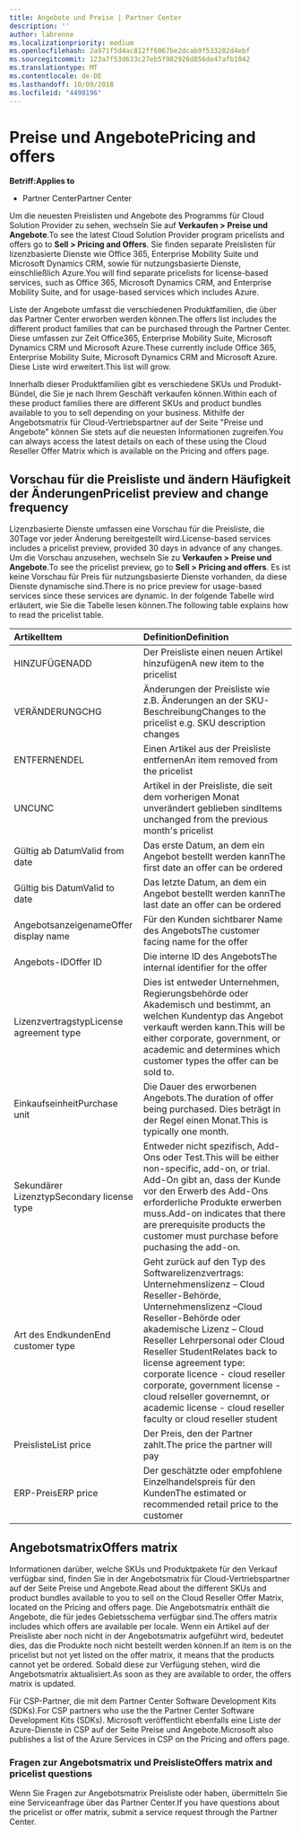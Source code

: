 ```yaml
---
title: Angebote und Preise | Partner Center
description: ''
author: labrenne
ms.localizationpriority: medium
ms.openlocfilehash: 2a971f5d4ac812ff6067be2dcab9f533282d4ebf
ms.sourcegitcommit: 123a7f53d633c27eb5f982926d856de47afb1042
ms.translationtype: MT
ms.contentlocale: de-DE
ms.lasthandoff: 10/09/2018
ms.locfileid: "4490196"
---
```

# <a name="pricing-and-offers"></a><span data-ttu-id="ee17e-102">Preise und Angebote</span><span class="sxs-lookup"><span data-stu-id="ee17e-102">Pricing and offers</span></span>

**<span data-ttu-id="ee17e-103">Betriff:</span><span class="sxs-lookup"><span data-stu-id="ee17e-103">Applies to</span></span>**

-  <span data-ttu-id="ee17e-104">Partner Center</span><span class="sxs-lookup"><span data-stu-id="ee17e-104">Partner Center</span></span>

<span data-ttu-id="ee17e-105">Um die neuesten Preislisten und Angebote des Programms für Cloud Solution Provider zu sehen, wechseln Sie auf **Verkaufen > Preise und Angebote**.</span><span class="sxs-lookup"><span data-stu-id="ee17e-105">To see the latest Cloud Solution Provider program pricelists and offers go to **Sell > Pricing and Offers**.</span></span> <span data-ttu-id="ee17e-106">Sie finden separate Preislisten für lizenzbasierte Dienste wie Office 365, Enterprise Mobility Suite und Microsoft Dynamics CRM, sowie für nutzungsbasierte Dienste, einschließlich Azure.</span><span class="sxs-lookup"><span data-stu-id="ee17e-106">You will find separate pricelists for license-based services, such as Office 365, Microsoft Dynamics CRM, and Enterprise Mobility Suite, and for usage-based services which includes Azure.</span></span> 

<span data-ttu-id="ee17e-107">Liste der Angebote umfasst die verschiedenen Produktfamilien, die über das Partner Center erworben werden können.</span><span class="sxs-lookup"><span data-stu-id="ee17e-107">The offers list includes the different product families that can be purchased through the Partner Center.</span></span> <span data-ttu-id="ee17e-108">Diese umfassen zur Zeit Office365, Enterprise Mobility Suite, Microsoft Dynamics CRM und Microsoft Azure.</span><span class="sxs-lookup"><span data-stu-id="ee17e-108">These currently include Office 365, Enterprise Mobility Suite, Microsoft Dynamics CRM and Microsoft Azure.</span></span> <span data-ttu-id="ee17e-109">Diese Liste wird erweitert.</span><span class="sxs-lookup"><span data-stu-id="ee17e-109">This list will grow.</span></span>

<span data-ttu-id="ee17e-110">Innerhalb dieser Produktfamilien gibt es verschiedene SKUs und Produkt-Bündel, die Sie je nach Ihrem Geschäft verkaufen können.</span><span class="sxs-lookup"><span data-stu-id="ee17e-110">Within each of these product families there are different SKUs and product bundles available to you to sell depending on your business.</span></span> <span data-ttu-id="ee17e-111">Mithilfe der Angebotsmatrix für Cloud-Vertriebspartner auf der Seite "Preise und Angebote" können Sie stets auf die neuesten Informationen zugreifen.</span><span class="sxs-lookup"><span data-stu-id="ee17e-111">You can always access the latest details on each of these using the Cloud Reseller Offer Matrix which is available on the Pricing and offers page.</span></span>

## <a name="pricelist-preview-and-change-frequency"></a><span data-ttu-id="ee17e-112">Vorschau für die Preisliste und ändern Häufigkeit der Änderungen</span><span class="sxs-lookup"><span data-stu-id="ee17e-112">Pricelist preview and change frequency</span></span> 

<span data-ttu-id="ee17e-113">Lizenzbasierte Dienste umfassen eine Vorschau für die Preisliste, die 30Tage vor jeder Änderung bereitgestellt wird.</span><span class="sxs-lookup"><span data-stu-id="ee17e-113">License-based services includes a pricelist preview, provided 30 days in advance of any changes.</span></span> <span data-ttu-id="ee17e-114">Um die Vorschau anzusehen, wechseln Sie zu **Verkaufen > Preise und Angebote**.</span><span class="sxs-lookup"><span data-stu-id="ee17e-114">To see the pricelist preview, go to **Sell > Pricing and offers**.</span></span> <span data-ttu-id="ee17e-115">Es ist keine Vorschau für Preis für nutzungsbasierte Dienste vorhanden, da diese Dienste dynamische sind.</span><span class="sxs-lookup"><span data-stu-id="ee17e-115">There is no price preview for usage-based services since these services are dynamic.</span></span> <span data-ttu-id="ee17e-116">In der folgende Tabelle wird erläutert, wie Sie die Tabelle lesen können.</span><span class="sxs-lookup"><span data-stu-id="ee17e-116">The following table explains how to read the pricelist table.</span></span>

|**<span data-ttu-id="ee17e-117">Artikel</span><span class="sxs-lookup"><span data-stu-id="ee17e-117">Item</span></span>**        |**<span data-ttu-id="ee17e-118">Definition</span><span class="sxs-lookup"><span data-stu-id="ee17e-118">Definition</span></span>**      |
|:-----------   |:-----------   |
|<span data-ttu-id="ee17e-119">HINZUFÜGEN</span><span class="sxs-lookup"><span data-stu-id="ee17e-119">ADD</span></span>   |<span data-ttu-id="ee17e-120">Der Preisliste einen neuen Artikel hinzufügen</span><span class="sxs-lookup"><span data-stu-id="ee17e-120">A new item to the pricelist</span></span>|
|<span data-ttu-id="ee17e-121">VERÄNDERUNG</span><span class="sxs-lookup"><span data-stu-id="ee17e-121">CHG</span></span>   |<span data-ttu-id="ee17e-122">Änderungen der Preisliste wie z.B. Änderungen an der SKU-Beschreibung</span><span class="sxs-lookup"><span data-stu-id="ee17e-122">Changes to the pricelist e.g. SKU description changes</span></span>|
|<span data-ttu-id="ee17e-123">ENTFERNEN</span><span class="sxs-lookup"><span data-stu-id="ee17e-123">DEL</span></span>   |<span data-ttu-id="ee17e-124">Einen Artikel aus der Preisliste entfernen</span><span class="sxs-lookup"><span data-stu-id="ee17e-124">An item removed from the pricelist</span></span>|
|<span data-ttu-id="ee17e-125">UNC</span><span class="sxs-lookup"><span data-stu-id="ee17e-125">UNC</span></span>   |<span data-ttu-id="ee17e-126">Artikel in der Preisliste, die seit dem vorherigen Monat unverändert geblieben sind</span><span class="sxs-lookup"><span data-stu-id="ee17e-126">Items unchanged from the previous month's pricelist</span></span>   |
|<span data-ttu-id="ee17e-127">Gültig ab Datum</span><span class="sxs-lookup"><span data-stu-id="ee17e-127">Valid from date</span></span>   |<span data-ttu-id="ee17e-128">Das erste Datum, an dem ein Angebot bestellt werden kann</span><span class="sxs-lookup"><span data-stu-id="ee17e-128">The first date an offer can be ordered</span></span>    |
|<span data-ttu-id="ee17e-129">Gültig bis Datum</span><span class="sxs-lookup"><span data-stu-id="ee17e-129">Valid to date</span></span>   |<span data-ttu-id="ee17e-130">Das letzte Datum, an dem ein Angebot bestellt werden kann</span><span class="sxs-lookup"><span data-stu-id="ee17e-130">The last date an offer can be ordered</span></span>   |
|<span data-ttu-id="ee17e-131">Angebotsanzeigename</span><span class="sxs-lookup"><span data-stu-id="ee17e-131">Offer display name</span></span>   |<span data-ttu-id="ee17e-132">Für den Kunden sichtbarer Name des Angebots</span><span class="sxs-lookup"><span data-stu-id="ee17e-132">The customer facing name for the offer</span></span>   |
|<span data-ttu-id="ee17e-133">Angebots-ID</span><span class="sxs-lookup"><span data-stu-id="ee17e-133">Offer ID</span></span>   |<span data-ttu-id="ee17e-134">Die interne ID des Angebots</span><span class="sxs-lookup"><span data-stu-id="ee17e-134">The internal identifier for the offer</span></span>   |
|<span data-ttu-id="ee17e-135">Lizenzvertragstyp</span><span class="sxs-lookup"><span data-stu-id="ee17e-135">License agreement type</span></span>   |<span data-ttu-id="ee17e-136">Dies ist entweder Unternehmen, Regierungsbehörde oder Akademisch und bestimmt, an welchen Kundentyp das Angebot verkauft werden kann.</span><span class="sxs-lookup"><span data-stu-id="ee17e-136">This will be either corporate, government, or academic and determines which customer types the offer can be sold to.</span></span>|
|<span data-ttu-id="ee17e-137">Einkaufseinheit</span><span class="sxs-lookup"><span data-stu-id="ee17e-137">Purchase unit</span></span>   |<span data-ttu-id="ee17e-138">Die Dauer des erworbenen Angebots.</span><span class="sxs-lookup"><span data-stu-id="ee17e-138">The duration of offer being purchased.</span></span> <span data-ttu-id="ee17e-139">Dies beträgt in der Regel einen Monat.</span><span class="sxs-lookup"><span data-stu-id="ee17e-139">This is typically one month.</span></span>   |
|<span data-ttu-id="ee17e-140">Sekundärer Lizenztyp</span><span class="sxs-lookup"><span data-stu-id="ee17e-140">Secondary license type</span></span>   |<span data-ttu-id="ee17e-141">Entweder nicht spezifisch, Add-Ons oder Test.</span><span class="sxs-lookup"><span data-stu-id="ee17e-141">This will be either non-specific, add-on, or trial.</span></span> <span data-ttu-id="ee17e-142">Add-On gibt an, dass der Kunde vor den Erwerb des Add-Ons erforderliche Produkte erwerben muss.</span><span class="sxs-lookup"><span data-stu-id="ee17e-142">Add-on indicates that there are prerequisite products the customer must purchase before puchasing the add-on.</span></span>|
|<span data-ttu-id="ee17e-143">Art des Endkunden</span><span class="sxs-lookup"><span data-stu-id="ee17e-143">End customer type</span></span>   |<span data-ttu-id="ee17e-144">Geht zurück auf den Typ des Softwarelizenzvertrags: Unternehmenslizenz – Cloud Reseller-Behörde, Unternehmenslizenz –Cloud Reseller-Behörde oder akademische Lizenz – Cloud Reseller Lehrpersonal oder Cloud Reseller Student</span><span class="sxs-lookup"><span data-stu-id="ee17e-144">Relates back to license agreement type: corporate licence - cloud reseller corporate, government license - cloud relseller governemnt, or academic license - cloud reseller faculty or cloud reseller student</span></span>   |
|<span data-ttu-id="ee17e-145">Preisliste</span><span class="sxs-lookup"><span data-stu-id="ee17e-145">List price</span></span>   |<span data-ttu-id="ee17e-146">Der Preis, den der Partner zahlt.</span><span class="sxs-lookup"><span data-stu-id="ee17e-146">The price the partner will pay</span></span>   |
|<span data-ttu-id="ee17e-147">ERP-Preis</span><span class="sxs-lookup"><span data-stu-id="ee17e-147">ERP price</span></span>   |<span data-ttu-id="ee17e-148">Der geschätzte oder empfohlene Einzelhandelspreis für den Kunden</span><span class="sxs-lookup"><span data-stu-id="ee17e-148">The estimated or recommended retail price to the customer</span></span>   |

## <a name="offers-matrix"></a><span data-ttu-id="ee17e-149">Angebotsmatrix</span><span class="sxs-lookup"><span data-stu-id="ee17e-149">Offers matrix</span></span>

<span data-ttu-id="ee17e-150">Informationen darüber, welche SKUs und Produktpakete für den Verkauf verfügbar sind, finden Sie in der Angebotsmatrix für Cloud-Vertriebspartner auf der Seite Preise und Angebote.</span><span class="sxs-lookup"><span data-stu-id="ee17e-150">Read about the different SKUs and product bundles available to you to sell on the Cloud Reseller Offer Matrix, located on the Pricing and offers page.</span></span> <span data-ttu-id="ee17e-151">Die Angebotsmatrix enthält die Angebote, die für jedes Gebietsschema verfügbar sind.</span><span class="sxs-lookup"><span data-stu-id="ee17e-151">The offers matrix includes which offers are available per locale.</span></span> <span data-ttu-id="ee17e-152">Wenn ein Artikel auf der Preisliste aber noch nicht in der Angebotsmatrix aufgeführt wird, bedeutet dies, das die Produkte noch nicht bestellt werden können.</span><span class="sxs-lookup"><span data-stu-id="ee17e-152">If an item is on the pricelist but not yet listed on the offer matrix, it means that the products cannot yet be ordered.</span></span> <span data-ttu-id="ee17e-153">Sobald diese zur Verfügung stehen, wird die Angebotsmatrix aktualisiert.</span><span class="sxs-lookup"><span data-stu-id="ee17e-153">As soon as they are available to order, the offers matrix is updated.</span></span>

<span data-ttu-id="ee17e-154">Für CSP-Partner, die mit dem Partner Center Software Development Kits (SDKs).</span><span class="sxs-lookup"><span data-stu-id="ee17e-154">For CSP partners who use the the Partner Center Software Development Kits (SDKs).</span></span> <span data-ttu-id="ee17e-155">Microsoft veröffentlicht ebenfalls eine Liste der Azure-Dienste in CSP auf der Seite Preise und Angebote.</span><span class="sxs-lookup"><span data-stu-id="ee17e-155">Microsoft also publishes a list of the Azure Services in CSP on the Pricing and offers page.</span></span>

### <a name="offers-matrix-and-pricelist-questions"></a><span data-ttu-id="ee17e-156">Fragen zur Angebotsmatrix und Preisliste</span><span class="sxs-lookup"><span data-stu-id="ee17e-156">Offers matrix and pricelist questions</span></span>

<span data-ttu-id="ee17e-157">Wenn Sie Fragen zur Angebotsmatrix Preisliste oder haben, übermitteln Sie eine Serviceanfrage über das Partner Center.</span><span class="sxs-lookup"><span data-stu-id="ee17e-157">If you have questions about the pricelist or offer matrix, submit a service request through the Partner Center.</span></span>
